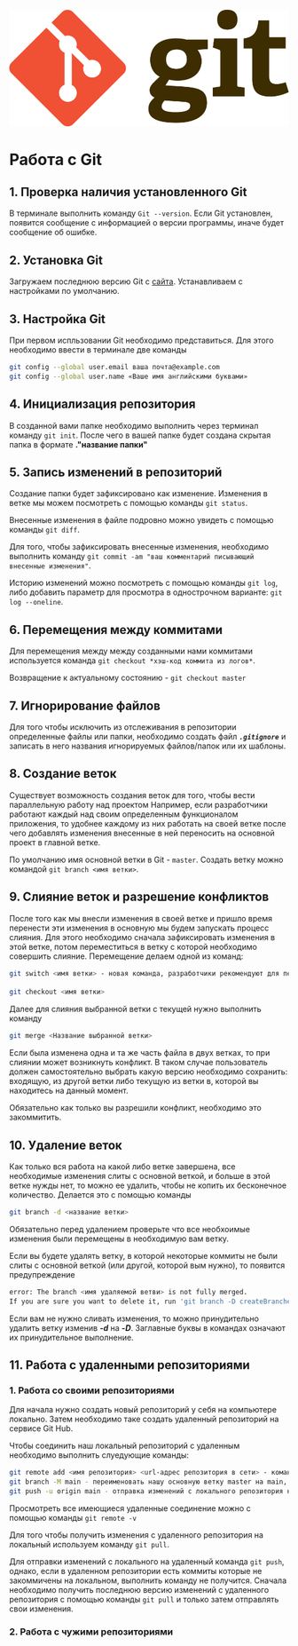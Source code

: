 ![Logo](Git-Logo-2Color.png)
# Работа с Git
## 1. Проверка наличия установленного Git
В терминале выполнить команду `Git --version`. Если Git установлен, появится сообщение с информацией о версии программы, иначе будет сообщение об ошибке.
## 2. Установка Git
Загружаем последнюю версию Git с [сайта](https://git-scm.com/downloads). Устанавливаем с настройками по умолчанию.
## 3. Настройка Git
При первом испльзовании Git необходимо представиться. Для этого необходимо ввести в терминале две команды 
```Bash
git config --global user.email ваша почта@example.com
git config --global user.name «Ваше имя английскими буквами»
```
## 4. Инициализация репозитория
В созданной вами папке необходимо выполнить через терминал команду `git init`. После чего в вашей папке будет создана скрытая папка в формате **."название папки"**
## 5. Запись изменений в репозиторий
Создание папки будет зафиксировано как изменение. Изменения в ветке мы можем посмотреть с помощью команды `git status`.

Внесенные изменения в файле подровно можно увидеть с помощью команды `git diff`.

Для того, чтобы зафиксировать внесенные изменения, необходимо выполнить команду `git commit -am "ваш комментарий писывающий внесенные изменения"`.

Историю изменений можно посмотреть с помощью команды `git log`, либо добавить параметр для просмотра в однострочном варианте: `git log --oneline`.
## 6. Перемещения между коммитами
Для перемещения между между созданными нами коммитами используется команда `git checkout *хэш-код коммита из логов*`.

Возвращение к актуальному состоянию - `git checkout master`
## 7. Игнорирование файлов
Для того чтобы исключить из отслеживания в репозитории определенные файлы или папки, необходимо создать файл ***`.gitignore`*** и записать в него названия игнорируемых файлов/папок или их шаблоны.
## 8. Создание веток
Существует возможность создания веток для того, чтобы вести параллельную работу над проектом Например, если разработчики работают каждый над своим определенным функционалом приложения, то удобнее каждому из них работать на своей ветке после чего добавлять изменения внесенные в ней переносить на основной проект в главной ветке.

По умолчанию имя основной ветки в Git - `master`.
Создать ветку можно командой `git branch <имя ветки>`.
## 9. Слияние веток и разрешение конфликтов
После того как мы внесли изменения в своей ветке и пришло время перенести эти изменения в основную мы будем запускать процесс слияния. Для этого необходимо сначала зафиксировать изменения в этой ветке, потом переместиться в ветку с которой необходимо совершить слияние. Перемещение делаем одной из команд:
```Bash
git switch <имя ветки> - новая команда, разработчики рекомендуют для перемещения между ветками именно ее

git checkout <имя ветки>
```
Далее для слияния выбранной ветки с текущей нужно выполнить команду 
```Bash
git merge <Название выбранной ветки>
```

Если была изменена одна и та же часть файла в двух ветках, то при слиянии может возникнуть конфликт. В таком случае пользователь должен самостоятельно выбрать какую версию необходимо сохранить: входящую, из другой ветки либо текущую из ветки в, которой вы находитесь на данный момент.

Обязательно как только вы разрешили конфликт, необходимо это закоммитить.

## 10. Удаление веток
Как только вся работа на какой либо ветке завершена, все необходимые изменения слиты с основной веткой, и больше в этой ветке нужды нет, то можно ее удалить, чтобы не копить их бесконечное количество.
Делается это с помощью команды 
```Bash
git branch -d <название ветки>
```
Обязательно перед удалением проверьте что все необхоимые изменения были перемещены в необходимую вам ветку. 

Если вы будете удалять ветку, в которой некоторые коммиты не были слиты с основной веткой (или другой, которой вым нужно), то появится предупреждение
```Bash
error: The branch <имя удаляемой ветви> is not fully merged.
If you are sure you want to delete it, run 'git branch -D createBranches'.
```

Если вам не нужно сливать изменения, то можно принудительно удалить ветку изменив ***-d*** на ***-D***. Заглавные буквы в командах означают их принудительное выполнение.
## 11. Работа с удаленными репозиториями
### 1. Работа со своими репозиториями
Для начала нужно создать новый репозиторий у себя на компьютере локально.
Затем необходимо таке создать удаленный репозиторий на сервисе Git Hub.

Чтобы соединить наш локальный репозиторий с удаленным необходимо выполнить слуедующие команды:
```Bash
git remote add <имя репозитория> <url-адрес репозитория в сети> - команда для создания удаленного соединения с репозиторием
git branch -M main - переименовать нашу основную ветку master на main, так как в GitHub используется ветка с эти названием, можно не изменять, но тогда придется создать дополнительную ветку master на GitHub
git push -u origin main - отправка изменений с локального репозитория на удаленный
```
Просмотреть все имеющиеся удаленные соединение можно с помощью команды `git remote -v`

Для того чтобы получить изменения с удаленного репозитория на локальный используем команду `git pull`.

Для отправки изменений с локального на удаленный команда `git push`, однако, если в удаленном репозитории есть коммиты которые не закоммичены на локальном, выполнить команду не получится. Сначала необходимо получить последнюю версию изменений с удаленного репозитория с помощью команды `git pull` и только затем отправлять свои изменения.
### 2. Работа с чужими репозиториями
